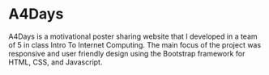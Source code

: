 A4Days
===============

A4Days is a motivational poster sharing website that I developed in a team of 5 in class Intro To Internet Computing. The main focus of the project was responsive and user friendly design using the Bootstrap framework for HTML, CSS, and Javascript.
